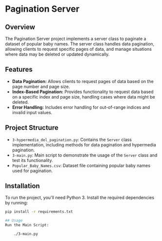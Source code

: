 # Pagination Server

## Overview

The Pagination Server project implements a server class to paginate a dataset of popular baby names. The server class handles data pagination, allowing clients to request specific pages of data, and manage situations where data may be deleted or updated dynamically.

## Features

- **Data Pagination:** Allows clients to request pages of data based on the page number and page size.
- **Index-Based Pagination:** Provides functionality to request data based on a specific index and page size, handling cases where data might be deleted.
- **Error Handling:** Includes error handling for out-of-range indices and invalid input values.

## Project Structure

- `3-hypermedia_del_pagination.py`: Contains the `Server` class implementation, including methods for data pagination and hypermedia pagination.
- `3-main.py`: Main script to demonstrate the usage of the `Server` class and test its functionality.
- `Popular_Baby_Names.csv`: Dataset file containing popular baby names used for pagination.

## Installation

To run the project, you'll need Python 3. Install the required dependencies by running:

```bash
pip install -r requirements.txt

## Usage
Run the Main Script:

    ./3-main.py
